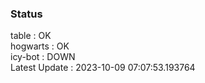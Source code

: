 ### Status


table : OK  
hogwarts : OK  
icy-bot : DOWN  
Latest Update : 2023-10-09 07:07:53.193764
